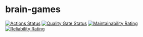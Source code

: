 # brain-games

[![Actions Status](https://github.com/yollkina/python-project-49/actions/workflows/hexlet-check.yml/badge.svg)](https://github.com/yollkina/python-project-49/actions)
[![Quality Gate Status](https://sonarcloud.io/api/project_badges/measure?project=yollkina_python-project-49&metric=alert_status)](https://sonarcloud.io/summary/new_code?id=yollkina_python-project-49)
[![Maintainability Rating](https://sonarcloud.io/api/project_badges/measure?project=yollkina_python-project-49&metric=sqale_rating)](https://sonarcloud.io/summary/overall?id=yollkina_python-project-49&branch=main)
[![Reliability Rating](https://sonarcloud.io/api/project_badges/measure?project=yollkina_python-project-49&metric=reliability_rating)](https://sonarcloud.io/summary/new_code?id=yollkina_python-project-49)
